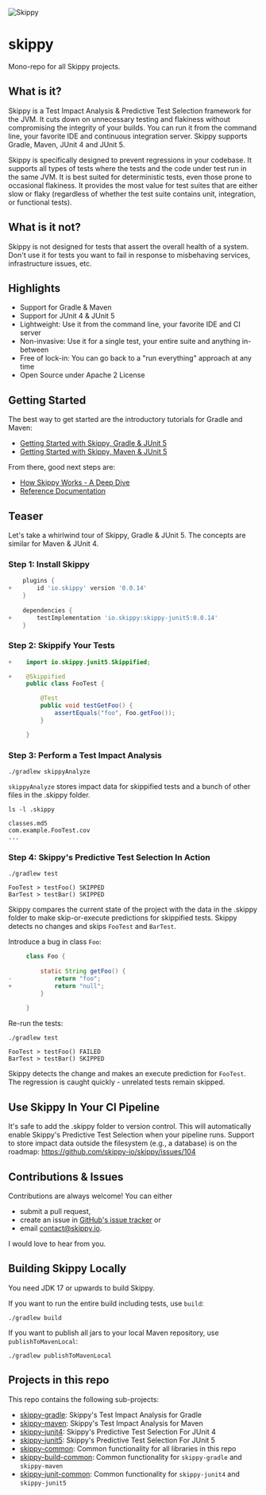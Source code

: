 ![Skippy](https://avatars.githubusercontent.com/u/150977247?s=100&u=6f4eb4ad99fb667b1bfaf988d3d396bd892fdf16&v=4)

# skippy

Mono-repo for all Skippy projects.

## What is it?

Skippy is a Test Impact Analysis & Predictive Test Selection framework for the JVM. It cuts down on unnecessary testing
and flakiness without compromising the integrity of your builds. You can run it from the command line, your favorite IDE
and continuous integration server. Skippy supports Gradle, Maven, JUnit 4 and JUnit 5.

Skippy is specifically designed to prevent regressions in your codebase.
It supports all types of tests where the tests and the code under test run in the same JVM.
It is best suited for deterministic tests, even those prone to occasional flakiness.
It provides the most value for test suites that are either slow or flaky (regardless of whether the test suite contains unit, integration, or functional tests).

## What is it not?

Skippy is not designed for tests that assert the overall health of a system. Don't use it for tests you want to fail
in response to misbehaving services, infrastructure issues, etc.

## Highlights

- Support for Gradle & Maven
- Support for JUnit 4 & JUnit 5
- Lightweight: Use it from the command line, your favorite IDE and CI server
- Non-invasive: Use it for a single test, your entire suite and anything in-between
- Free of lock-in: You can go back to a "run everything" approach at any time
- Open Source under Apache 2 License

## Getting Started

The best way to get started are the introductory tutorials for Gradle and Maven:
- [Getting Started with Skippy, Gradle & JUnit 5](https://www.skippy.io/tutorials/skippy-gradle-junit5)
- [Getting Started with Skippy, Maven & JUnit 5](https://www.skippy.io/tutorials/skippy-maven-junit5)

From there, good next steps are:
- [How Skippy Works - A Deep Dive](https://www.skippy.io/tutorials/how-skippy-works)
- [Reference Documentation](https://www.skippy.io/docs)

## Teaser

Let's take a whirlwind tour of Skippy, Gradle & JUnit 5. The concepts are similar for Maven & JUnit 4.

### Step 1: Install Skippy

```groovy
    plugins {
+       id 'io.skippy' version '0.0.14'
    }
    
    dependencies {
+       testImplementation 'io.skippy:skippy-junit5:0.0.14'
    }
```

### Step 2: Skippify Your Tests

```java
+    import io.skippy.junit5.Skippified;

+    @Skippified
     public class FooTest {     

         @Test
         public void testGetFoo() {
             assertEquals("foo", Foo.getFoo());
         }

     }
```

### Step 3: Perform a Test Impact Analysis

```
./gradlew skippyAnalyze
```

`skippyAnalyze` stores impact data for skippified tests and a bunch of other files in the .skippy folder.

```
ls -l .skippy

classes.md5
com.example.FooTest.cov
...
```

### Step 4: Skippy's Predictive Test Selection In Action

```
./gradlew test

FooTest > testFoo() SKIPPED
BarTest > testBar() SKIPPED
```

Skippy compares the current state of the project with the data in the .skippy folder to make skip-or-execute
predictions for skippified tests. Skippy detects no changes and skips `FooTest` and `BarTest`.

Introduce a bug in class `Foo`:
```java
     class Foo {
    
         static String getFoo() {
-            return "foo";
+            return "null";
         }
         
     }

```

Re-run the tests:

```
./gradlew test

FooTest > testFoo() FAILED
BarTest > testBar() SKIPPED
```

Skippy detects the change and makes an execute prediction for `FooTest`. The regression is caught quickly -
unrelated tests remain skipped.

## Use Skippy In Your CI Pipeline

It's safe to add the .skippy folder to version control. This will automatically enable Skippy's Predictive Test
Selection when your pipeline runs. Support to store impact data outside the filesystem (e.g., a
database) is on the roadmap: https://github.com/skippy-io/skippy/issues/104

## Contributions & Issues

Contributions are always welcome! You can either
- submit a pull request,
- create an issue in
  [GitHub's issue tracker](https://github.com/skippy-io/skippy/issues) or
- email [contact@skippy.io](mailto:contact@skippy.io).

I would love to hear from you.

## Building Skippy Locally

You need JDK 17 or upwards to build Skippy.

If you want to run the entire build including tests, use `build`:

```
./gradlew build
```

If you want to publish all jars to your local Maven repository, use `publishToMavenLocal`:

```
./gradlew publishToMavenLocal
```

## Projects in this repo

This repo contains the following sub-projects:

- [skippy-gradle](skippy-gradle/README.md): Skippy's Test Impact Analysis for Gradle
- [skippy-maven](skippy-maven/README.md): Skippy's Test Impact Analysis for Maven
- [skippy-junit4](skippy-junit4/README.md): Skippy's Predictive Test Selection For JUnit 4
- [skippy-junit5](skippy-junit5/README.md): Skippy's Predictive Test Selection For JUnit 5
- [skippy-common](skippy-common/README.md): Common functionality for all libraries in this repo
- [skippy-build-common](skippy-build-common/README.md): Common functionality for `skippy-gradle` and `skippy-maven`
- [skippy-junit-common](skippy-junit-common/README.md): Common functionality for `skippy-junit4` and `skippy-junit5`